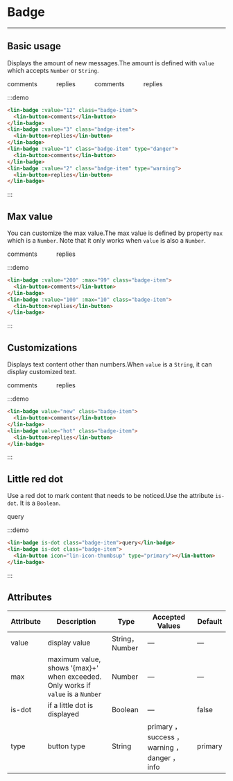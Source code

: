 <style lang="scss" scoped>
.badge-item {
  margin-top: 10px;
  margin-right: 40px;
}
</style>

# Badge

---

## Basic usage

Displays the amount of new messages.The amount is defined with `value` which accepts `Number` or `String`.

<div class='demo-block'>
<lin-badge :value="12" class="badge-item">
    <lin-button>comments</lin-button>
    </lin-badge>
    <lin-badge :value="3" class="badge-item">
    <lin-button>replies</lin-button>
    </lin-badge>
    <lin-badge :value="1" class="badge-item" type="danger">
    <lin-button>comments</lin-button>
    </lin-badge>
    <lin-badge :value="2" class="badge-item" type="warning">
    <lin-button>replies</lin-button>
    </lin-badge>
</div>

:::demo

```html
<lin-badge :value="12" class="badge-item">
  <lin-button>comments</lin-button>
</lin-badge>
<lin-badge :value="3" class="badge-item">
  <lin-button>replies</lin-button>
</lin-badge>
<lin-badge :value="1" class="badge-item" type="danger">
  <lin-button>comments</lin-button>
</lin-badge>
<lin-badge :value="2" class="badge-item" type="warning">
  <lin-button>replies</lin-button>
</lin-badge>
```

:::

## Max value

You can customize the max value.The max value is defined by property `max` which is a `Number`. Note that it only works when `value` is also a `Number`.

<div class='demo-block'>
      <lin-badge :value="200" :max="99" class="badge-item">
        <lin-button>comments</lin-button>
      </lin-badge>
      <lin-badge :value="100" :max="10" class="badge-item">
        <lin-button>replies</lin-button>
      </lin-badge>
</div>

:::demo

```html
<lin-badge :value="200" :max="99" class="badge-item">
  <lin-button>comments</lin-button>
</lin-badge>
<lin-badge :value="100" :max="10" class="badge-item">
  <lin-button>replies</lin-button>
</lin-badge>
```

:::

## Customizations

Displays text content other than numbers.When `value` is a `String`, it can display customized text.

<div class='demo-block'>
      <lin-badge value="new" class="badge-item">
        <lin-button>comments</lin-button>
      </lin-badge>
      <lin-badge value="hot" class="badge-item">
        <lin-button>replies</lin-button>
      </lin-badge>
</div>

:::demo

```html
<lin-badge value="new" class="badge-item">
  <lin-button>comments</lin-button>
</lin-badge>
<lin-badge value="hot" class="badge-item">
  <lin-button>replies</lin-button>
</lin-badge>
```

:::

## Little red dot

Use a red dot to mark content that needs to be noticed.Use the attribute `is-dot`. It is a `Boolean`.

<div class='demo-block'>
      <lin-badge is-dot class="badge-item">query</lin-badge>
      <lin-badge is-dot class="badge-item">
        <lin-button icon="lin-icon-thumbsup" type="primary"></lin-button>
      </lin-badge>
</div>

:::demo

```html
<lin-badge is-dot class="badge-item">query</lin-badge>
<lin-badge is-dot class="badge-item">
  <lin-button icon="lin-icon-thumbsup" type="primary"></lin-button>
</lin-badge>
```

:::

## Attributes

| Attribute | Description                                                                      | Type           | Accepted Values                                 | Default |
| --------- | -------------------------------------------------------------------------------- | -------------- | ----------------------------------------------- | ------- |
| value     | display value                                                                    | String，Number | —                                               | —       |
| max       | maximum value, shows '{max}+' when exceeded. Only works if `value` is a `Number` | Number         | —                                               | —       |
| is-dot    | if a little dot is displayed                                                     | Boolean        | —                                               | false   |
| type      | button type                                                                      | String         | primary ， success ， warning ， danger ， info | primary |
